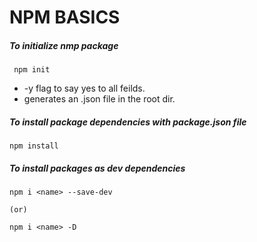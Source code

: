 # NPM BASICS

##### To initialize nmp package

` npm init`

* -y flag to say yes to all feilds.
* generates an .json file in the root dir.

##### To install package dependencies with package.json file

`npm install`

##### To install packages as dev dependencies

`npm i <name> --save-dev`

`(or)` 

`npm i <name> -D`
